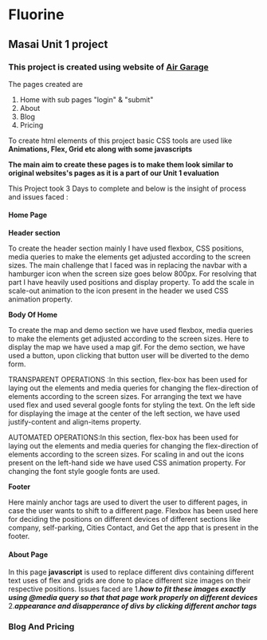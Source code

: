 # Fluorine
## Masai Unit 1 project
### This project is created using website of [Air Garage](https://airgara.ge/)
The pages created are
1. Home with sub pages "login" & "submit"
2. About
3. Blog
4. Pricing

To create html elements of this project basic CSS tools are used like **Animations, Flex, Grid etc along with some javascripts**

**The main aim to create these pages is to make them look similar to original websites's pages as it is a part of our Unit 1 evaluation**

This Project took 3 Days to complete and below is the insight of process and issues faced :

#### Home Page

**Header section**

To create the header section mainly I have used flexbox, CSS positions, media queries to make the elements get adjusted according to the screen sizes. The main challenge that I faced was in replacing the navbar with a hamburger icon when the screen size goes below 800px. For resolving that part I have heavily used positions and display property. To add the scale in scale-out animation to the icon present in the header we used CSS animation property.

**Body Of Home**

 To create the map and demo section we have used flexbox, media queries to make the elements get adjusted according to the screen sizes. Here to display the map we have used a map gif. For the demo section, we have used a button, upon clicking that button user will be diverted to the demo form.
 
  TRANSPARENT OPERATIONS :In this section, flex-box has been used for laying out the elements and media queries for changing the flex-direction of elements according to the screen sizes. For arranging the text we have used flex and used several google fonts for styling the text. On the left side for displaying the image at the center of the left section, we have used justify-content and align-items property.

AUTOMATED OPERATIONS:In this section, flex-box has been used for laying out the elements and media queries for changing the flex-direction of elements according to the screen sizes. For scaling in and out the icons present on the left-hand side we have used CSS animation property. For changing the font style google fonts are used.

**Footer**

Here mainly anchor tags are used to divert the user to different pages, in case the user wants to shift to a different page. Flexbox has been used here for deciding the positions on different devices of different sections like company, self-parking, Cities Contact, and Get the app that is present in the footer.

#### About Page

In this page **javascript** is used to replace different divs containing different text uses of flex and grids are done to place different size images on their respective positions. Issues faced are 
1.***how to fit these images exactly using @media query so that that page work properly on different devices***
2.***appearance and disapperance of divs by clicking different anchor tags***

### Blog And Pricing
